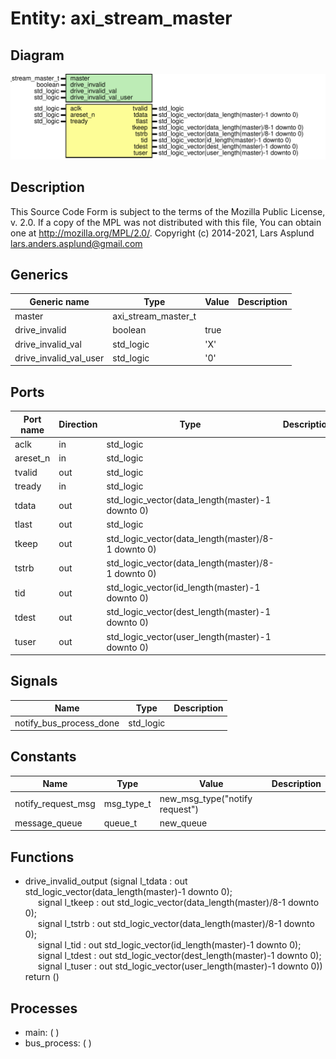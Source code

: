 # Entity: axi_stream_master

## Diagram

![Diagram](axi_stream_master.svg "Diagram")
## Description

This Source Code Form is subject to the terms of the Mozilla Public
License, v. 2.0. If a copy of the MPL was not distributed with this file,
You can obtain one at http://mozilla.org/MPL/2.0/.
Copyright (c) 2014-2021, Lars Asplund lars.anders.asplund@gmail.com
## Generics

| Generic name           | Type                | Value | Description |
| ---------------------- | ------------------- | ----- | ----------- |
| master                 | axi_stream_master_t |       |             |
| drive_invalid          | boolean             | true  |             |
| drive_invalid_val      | std_logic           | 'X'   |             |
| drive_invalid_val_user | std_logic           | '0'   |             |
## Ports

| Port name | Direction | Type                                               | Description |
| --------- | --------- | -------------------------------------------------- | ----------- |
| aclk      | in        | std_logic                                          |             |
| areset_n  | in        | std_logic                                          |             |
| tvalid    | out       | std_logic                                          |             |
| tready    | in        | std_logic                                          |             |
| tdata     | out       | std_logic_vector(data_length(master)-1 downto 0)   |             |
| tlast     | out       | std_logic                                          |             |
| tkeep     | out       | std_logic_vector(data_length(master)/8-1 downto 0) |             |
| tstrb     | out       | std_logic_vector(data_length(master)/8-1 downto 0) |             |
| tid       | out       | std_logic_vector(id_length(master)-1 downto 0)     |             |
| tdest     | out       | std_logic_vector(dest_length(master)-1 downto 0)   |             |
| tuser     | out       | std_logic_vector(user_length(master)-1 downto 0)   |             |
## Signals

| Name                    | Type      | Description |
| ----------------------- | --------- | ----------- |
| notify_bus_process_done | std_logic |             |
## Constants

| Name               | Type       | Value                           | Description |
| ------------------ | ---------- | ------------------------------- | ----------- |
| notify_request_msg | msg_type_t |  new_msg_type("notify request") |             |
| message_queue      | queue_t    |  new_queue                      |             |
## Functions
- drive_invalid_output <font id="function_arguments">(signal l_tdata : out std_logic_vector(data_length(master)-1 downto 0);<br><span style="padding-left:20px"> signal l_tkeep : out std_logic_vector(data_length(master)/8-1 downto 0);<br><span style="padding-left:20px"> signal l_tstrb : out std_logic_vector(data_length(master)/8-1 downto 0);<br><span style="padding-left:20px"> signal l_tid   : out std_logic_vector(id_length(master)-1 downto 0);<br><span style="padding-left:20px"> signal l_tdest : out std_logic_vector(dest_length(master)-1 downto 0);<br><span style="padding-left:20px"> signal l_tuser : out std_logic_vector(user_length(master)-1 downto 0)) </font> <font id="function_return">return ()</font>
## Processes
- main: (  )
- bus_process: (  )
